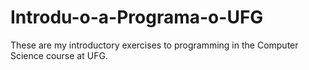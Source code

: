 # Introdu-o-a-Programa-o-UFG
These are my introductory exercises to programming in the Computer Science course at UFG.
